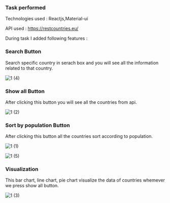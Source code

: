 


### ____Task performed____

Technologies used : Reactjs,Material-ui

API used : https://restcountries.eu/

During task I added following features : 

### Search Button
Search specific country in serach box and you will see all the information related to that country.

![1 (4)](https://user-images.githubusercontent.com/57909006/109045733-f38d7380-76f9-11eb-9368-6e51b0ecde57.png)

### Show all Button
After clicking this button you will see all the countries from api.

![1 (2)](https://user-images.githubusercontent.com/57909006/109046239-875f3f80-76fa-11eb-8242-1ad021e502c5.png)

### Sort by population Button
After clicking this button all the countries sort according to population. 

![1 (1)](https://user-images.githubusercontent.com/57909006/109046156-731b4280-76fa-11eb-9491-885395ba35b6.png)

![1 (5)](https://user-images.githubusercontent.com/57909006/109046317-9cd46980-76fa-11eb-8724-c497ab0b265c.png)


### Visualization
This bar chart, line chart, pie chart visualize the data of countries whemever we press show all button.

![1 (3)](https://user-images.githubusercontent.com/57909006/109046280-9219d480-76fa-11eb-8e36-ef4a267da460.png)


